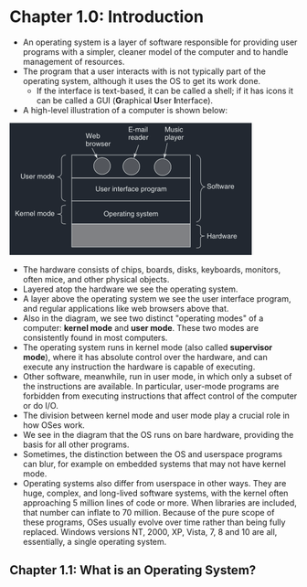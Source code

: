 # Chapter 1.0: Introduction

- An operating system is a layer of software responsible for providing user programs with a simpler, cleaner model of the computer and to handle management of resources.
- The program that a user interacts with is not typically part of the operating system, although it uses the OS to get its work done.
	- If the interface is text-based, it can be called a shell; if it has icons it can be called a GUI (**G**raphical **U**ser **I**nterface).
- A high-level illustration of a computer is shown below:

![db28d3af116cb822e0f159e351768ef1.png](../_resources/db28d3af116cb822e0f159e351768ef1.png "Abstract view of the computer")

- The hardware consists of chips, boards, disks, keyboards, monitors, often mice, and other physical objects.
- Layered atop the hardware we see the operating system.
- A layer above the operating system we see the user interface program, and regular applications like web browsers above that.
- Also in the diagram, we see two distinct "operating modes" of a computer: **kernel mode** and **user mode**. These two modes are consistently found in most computers.
- The operating system runs in kernel mode (also called **supervisor mode**), where it has absolute control over the hardware, and can execute any instruction the hardware is capable of executing.
- Other software, meanwhile, run in user mode, in which only a subset of the instructions are available. In particular, user-mode programs are forbidden from executing instructions that affect control of the computer or do I/O.
- The division between kernel mode and user mode play a crucial role in how OSes work.
- We see in the diagram that the OS runs on bare hardware, providing the basis for all other programs.
- Sometimes, the distinction between the OS and userspace programs can blur, for example on embedded systems that may not have kernel mode.
- Operating systems also differ from userspace in other ways. They are huge, complex, and long-lived software systems, with the kernel often approaching 5 million lines of code or more. When libraries are included, that number can inflate to 70 million. Because of the pure scope of these programs, OSes usually evolve over time rather than being fully replaced. Windows versions NT, 2000, XP, Vista, 7, 8 and 10 are all, essentially, a single operating system.

## Chapter 1.1: What is an Operating System?
